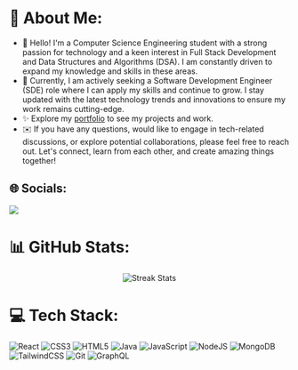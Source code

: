# 💫 About Me:
- 👋 Hello! I'm a Computer Science Engineering student with a strong passion for technology and a keen interest in Full Stack Development and Data Structures and Algorithms (DSA). I am constantly driven to expand my knowledge and skills in these areas.
- 💼 Currently, I am actively seeking a Software Development Engineer (SDE) role where I can apply my skills and continue to grow. I stay updated with the latest technology trends and innovations to ensure my work remains cutting-edge.
- ✨ Explore my <a href="https://devanshportfolio-devil-1964s-projects.vercel.app/" target="_blank">portfolio</a> to see my projects and work.
- ✉️ If you have any questions, would like to engage in tech-related discussions, or explore potential collaborations, please feel free to reach out. Let's connect, learn from each other, and create amazing things together!

## 🌐 Socials:
[![](https://img.icons8.com/color/48/twitterx--v1.png)](https://x.com/Devansh1Devil) 


# 📊 GitHub Stats:
<p align="center">
  <img src="https://github-readme-streak-stats.herokuapp.com/?user=devil-1964&theme=dracula&hide_border=false" alt="Streak Stats" /><br/>
</p>


# 💻 Tech Stack:
![React](https://img.shields.io/badge/react-%2320232a.svg?style=plastic&logo=react&logoColor=%2361DAFB) ![CSS3](https://img.shields.io/badge/css3-%231572B6.svg?style=plastic&logo=css3&logoColor=white) ![HTML5](https://img.shields.io/badge/html5-%23E34F26.svg?style=plastic&logo=html5&logoColor=white) ![Java](https://img.shields.io/badge/java-%23ED8B00.svg?style=plastic&logo=openjdk&logoColor=white) ![JavaScript](https://img.shields.io/badge/javascript-%23323330.svg?style=plastic&logo=javascript&logoColor=%23F7DF1E) ![NodeJS](https://img.shields.io/badge/node.js-6DA55F?style=plastic&logo=node.js&logoColor=white) ![MongoDB](https://img.shields.io/badge/MongoDB-%234ea94b.svg?style=plastic&logo=mongodb&logoColor=white) ![TailwindCSS](https://img.shields.io/badge/tailwindcss-%2338B2AC.svg?style=plastic&logo=tailwind-css&logoColor=white) ![Git](https://img.shields.io/badge/git-%23F05033.svg?style=plastic&logo=git&logoColor=white) ![GraphQL](https://img.shields.io/badge/-GraphQL-E10098?style=plastic&logo=graphql&logoColor=white)

<br/>
